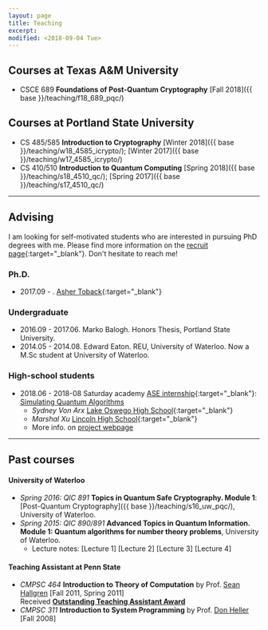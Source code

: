 ```yaml
---
layout: page
title: Teaching
excerpt: 
modified: <2018-09-04 Tue>
---
```

## Courses at Texas A&M University

* CSCE 689 **Foundations of Post-Quantum Cryptography** [Fall 2018]({{ base }}/teaching/f18_689_pqc/)

## Courses at Portland State University

* CS 485/585 **Introduction to Cryptography** [Winter 2018]({{ base }}/teaching/w18_4585_icrypto/); [Winter 2017]({{ base }}/teaching/w17_4585_icrypto/)
* CS 410/510 **Introduction to Quantum Computing** [Spring 2018]({{ base }}/teaching/s18_4510_qc/); [Spring 2017]({{ base }}/teaching/s17_4510_qc/)

- - -

## Advising
I am looking for self-motivated students who are interested in
    pursuing PhD degrees with me. Please find more information on
    the [recruit page]({{base}}/recruit/){:target="_blank"}. Don't hesitate to reach me! 
	
### Ph.D. 
*  2017.09 - . [Asher Toback](){:target="_blank"}

### Undergraduate 

* 2016.09 - 2017.06. Marko Balogh. Honors Thesis, Portland State University.
* 2014.05 - 2014.08. Edward Eaton. REU, University of Waterloo. Now a
M.Sc student at University of Waterloo.

### High-school students

* 2018.06 - 2018-08 Saturday academy [ASE internship](https://www.saturdayacademy.org/ase){:target="_blank"}: [Simulating Quantum Algorithms](https://www.saturdayacademy.org/simulating-quantum-algorithms-quantum-cloud-platforms)
   *  *Sydney Von Arx* [Lake Oswego High School](https://www.losdschools.org/site/Default.aspx?PageID=25){:target="_blank"}
   *  *Marshal Xu* [Lincoln High School](https://www.pps.net/Domain/136){:target="_blank"}
   *  More info. on [project webpage]({{base}}/teaching/su18ase/)
   
- - -

## Past courses

#### University of Waterloo 
*   _Spring 2016: QIC 891_ **Topics in Quantum Safe Cryptography. Module 1**: [Post-Quantum Cryptography]({{ base }}/teaching/s16_uw_pqc/), University of Waterloo.
*   _Spring 2015: QIC 890/891_ **Advanced Topics in Quantum Information. Module 1: Quantum algorithms for number theory problems**, University of Waterloo.
    *   Lecture notes: [<a target="_blank">Lecture 1</a>] [<a target="_blank">Lecture 2</a>] [<a target="_blank">Lecture 3</a>] [<a target="_blank">Lecture 4</a>]

#### Teaching Assistant at Penn State 
*   _CMPSC 464_ **Introduction to Theory of Computation** by Prof. [Sean Hallgren](http://www.cse.psu.edu/~hallgren) [Fall 2011, Spring 2011]  
        Received [**Outstanding Teaching Assistant Award**]({{base}}/files/docs/2012_ta_award.pdf?attredirects=0)
*   _CMPSC 311_ **Introduction to System Programming** by Prof. [Don Heller](http://www.cse.psu.edu/~dheller/cmpsc311/) [Fall 2008]
